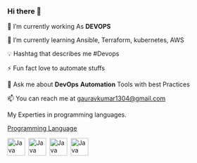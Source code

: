 ### Hi there 👋

🏢 I’m currently working As **DEVOPS** 

🌱 I’m currently learning Ansible, Terraform, kubernetes, AWS

💡 Hashtag that describes me #Devops

⚡ Fun fact love to automate stuffs

💬 Ask me about **DevOps** **Automation** Tools with best Practices

📫 You can reach me at gauravkumar1304@gmail.com

My Experties in programming languages.

[Programming Language](#programming-language)

<div>
  <img src="https://github.com/devicons/devicons/devicon/tree/master/icons/bash/bash-original.svg" title="Java" alt="Java" width="40" height="40"/>&nbsp;
  <img src="https://github.com/devicons/devicon/tree/master/icons/python/python-original.svg" title="Java" alt="Java" width="40" height="40"/>&nbsp;
  <img src="https://github.com/devicons/devicon/tree/master/icons/groovy/groovy-original.svg" title="Java" alt="Java" width="40" height="40"/>&nbsp;
  <img src="https://github.com/devicons/devicon/tree/master/icons/php/php-original.svg" title="Java" alt="Java" width="40" height="40"/>&nbsp;
</div>
<!--
**GauravDarji/GauravDarji** is a ✨ _special_ ✨ repository because its `README.md` (this file) appears on your GitHub profile.

Here are some ideas to get you started:
### :hammer_and_wrench: Languages and Tools :
- 🔭 I’m currently working on ...
- 🌱 I’m currently learning ...
- 👯 I’m looking to collaborate on ...
- 🤔 I’m looking for help with ...
- 💬 Ask me about ...
- 📫 How to reach me: ...
- 😄 Pronouns: ...
- ⚡ Fun fact: ...
-->
